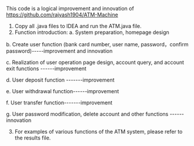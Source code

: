 This code is a logical improvement and innovation of https://github.com/rajyash1904/ATM-Machine
1. Copy all .java files to IDEA and run the ATM.java file.
2. Function introduction:
a. System preparation, homepage design

b. Create user function (bank card number, user name, password，confirm password)-----improvement and innovation

c. Realization of user operation page design, account query, and account exit functions ------improvement

d. User deposit function -------improvement

e. User withdrawal function------improvement

f. User transfer function-------improvement

g. User password modification, delete account and other functions ------innovation

3. For examples of various functions of the ATM system, please refer to the results file.
